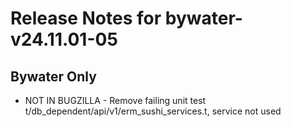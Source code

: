 
# Release Notes for bywater-v24.11.01-05

## Bywater Only

- NOT IN BUGZILLA - Remove failing unit test t/db_dependent/api/v1/erm_sushi_services.t, service not used


